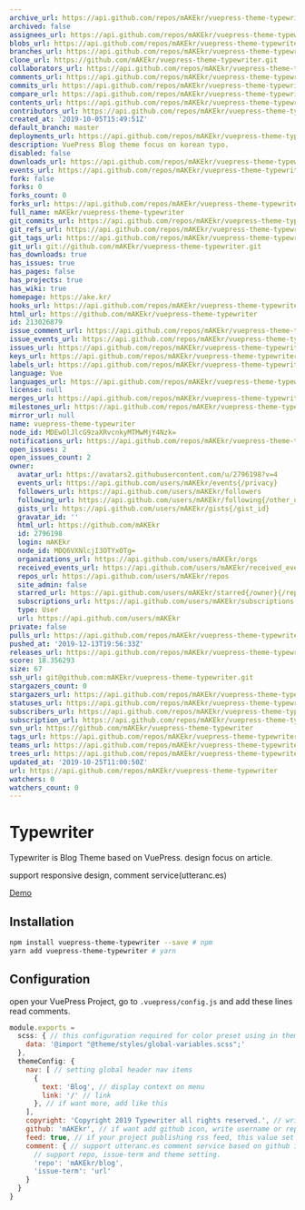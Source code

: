```yaml
---
archive_url: https://api.github.com/repos/mAKEkr/vuepress-theme-typewriter/{archive_format}{/ref}
archived: false
assignees_url: https://api.github.com/repos/mAKEkr/vuepress-theme-typewriter/assignees{/user}
blobs_url: https://api.github.com/repos/mAKEkr/vuepress-theme-typewriter/git/blobs{/sha}
branches_url: https://api.github.com/repos/mAKEkr/vuepress-theme-typewriter/branches{/branch}
clone_url: https://github.com/mAKEkr/vuepress-theme-typewriter.git
collaborators_url: https://api.github.com/repos/mAKEkr/vuepress-theme-typewriter/collaborators{/collaborator}
comments_url: https://api.github.com/repos/mAKEkr/vuepress-theme-typewriter/comments{/number}
commits_url: https://api.github.com/repos/mAKEkr/vuepress-theme-typewriter/commits{/sha}
compare_url: https://api.github.com/repos/mAKEkr/vuepress-theme-typewriter/compare/{base}...{head}
contents_url: https://api.github.com/repos/mAKEkr/vuepress-theme-typewriter/contents/{+path}
contributors_url: https://api.github.com/repos/mAKEkr/vuepress-theme-typewriter/contributors
created_at: '2019-10-05T15:49:51Z'
default_branch: master
deployments_url: https://api.github.com/repos/mAKEkr/vuepress-theme-typewriter/deployments
description: VuePress Blog theme focus on korean typo.
disabled: false
downloads_url: https://api.github.com/repos/mAKEkr/vuepress-theme-typewriter/downloads
events_url: https://api.github.com/repos/mAKEkr/vuepress-theme-typewriter/events
fork: false
forks: 0
forks_count: 0
forks_url: https://api.github.com/repos/mAKEkr/vuepress-theme-typewriter/forks
full_name: mAKEkr/vuepress-theme-typewriter
git_commits_url: https://api.github.com/repos/mAKEkr/vuepress-theme-typewriter/git/commits{/sha}
git_refs_url: https://api.github.com/repos/mAKEkr/vuepress-theme-typewriter/git/refs{/sha}
git_tags_url: https://api.github.com/repos/mAKEkr/vuepress-theme-typewriter/git/tags{/sha}
git_url: git://github.com/mAKEkr/vuepress-theme-typewriter.git
has_downloads: true
has_issues: true
has_pages: false
has_projects: true
has_wiki: true
homepage: https://ake.kr/
hooks_url: https://api.github.com/repos/mAKEkr/vuepress-theme-typewriter/hooks
html_url: https://github.com/mAKEkr/vuepress-theme-typewriter
id: 213026879
issue_comment_url: https://api.github.com/repos/mAKEkr/vuepress-theme-typewriter/issues/comments{/number}
issue_events_url: https://api.github.com/repos/mAKEkr/vuepress-theme-typewriter/issues/events{/number}
issues_url: https://api.github.com/repos/mAKEkr/vuepress-theme-typewriter/issues{/number}
keys_url: https://api.github.com/repos/mAKEkr/vuepress-theme-typewriter/keys{/key_id}
labels_url: https://api.github.com/repos/mAKEkr/vuepress-theme-typewriter/labels{/name}
language: Vue
languages_url: https://api.github.com/repos/mAKEkr/vuepress-theme-typewriter/languages
license: null
merges_url: https://api.github.com/repos/mAKEkr/vuepress-theme-typewriter/merges
milestones_url: https://api.github.com/repos/mAKEkr/vuepress-theme-typewriter/milestones{/number}
mirror_url: null
name: vuepress-theme-typewriter
node_id: MDEwOlJlcG9zaXRvcnkyMTMwMjY4Nzk=
notifications_url: https://api.github.com/repos/mAKEkr/vuepress-theme-typewriter/notifications{?since,all,participating}
open_issues: 2
open_issues_count: 2
owner:
  avatar_url: https://avatars2.githubusercontent.com/u/2796198?v=4
  events_url: https://api.github.com/users/mAKEkr/events{/privacy}
  followers_url: https://api.github.com/users/mAKEkr/followers
  following_url: https://api.github.com/users/mAKEkr/following{/other_user}
  gists_url: https://api.github.com/users/mAKEkr/gists{/gist_id}
  gravatar_id: ''
  html_url: https://github.com/mAKEkr
  id: 2796198
  login: mAKEkr
  node_id: MDQ6VXNlcjI3OTYxOTg=
  organizations_url: https://api.github.com/users/mAKEkr/orgs
  received_events_url: https://api.github.com/users/mAKEkr/received_events
  repos_url: https://api.github.com/users/mAKEkr/repos
  site_admin: false
  starred_url: https://api.github.com/users/mAKEkr/starred{/owner}{/repo}
  subscriptions_url: https://api.github.com/users/mAKEkr/subscriptions
  type: User
  url: https://api.github.com/users/mAKEkr
private: false
pulls_url: https://api.github.com/repos/mAKEkr/vuepress-theme-typewriter/pulls{/number}
pushed_at: '2019-12-13T19:56:33Z'
releases_url: https://api.github.com/repos/mAKEkr/vuepress-theme-typewriter/releases{/id}
score: 18.356293
size: 67
ssh_url: git@github.com:mAKEkr/vuepress-theme-typewriter.git
stargazers_count: 0
stargazers_url: https://api.github.com/repos/mAKEkr/vuepress-theme-typewriter/stargazers
statuses_url: https://api.github.com/repos/mAKEkr/vuepress-theme-typewriter/statuses/{sha}
subscribers_url: https://api.github.com/repos/mAKEkr/vuepress-theme-typewriter/subscribers
subscription_url: https://api.github.com/repos/mAKEkr/vuepress-theme-typewriter/subscription
svn_url: https://github.com/mAKEkr/vuepress-theme-typewriter
tags_url: https://api.github.com/repos/mAKEkr/vuepress-theme-typewriter/tags
teams_url: https://api.github.com/repos/mAKEkr/vuepress-theme-typewriter/teams
trees_url: https://api.github.com/repos/mAKEkr/vuepress-theme-typewriter/git/trees{/sha}
updated_at: '2019-10-25T11:00:50Z'
url: https://api.github.com/repos/mAKEkr/vuepress-theme-typewriter
watchers: 0
watchers_count: 0
---
```

# Typewriter
Typewriter is Blog Theme based on VuePress. design focus on article.

support responsive design, comment service(utteranc.es)

[Demo](https://ake.kr/)

## Installation

``` bash
npm install vuepress-theme-typewriter --save # npm
yarn add vuepress-theme-typewriter # yarn
```

## Configuration

open your VuePress Project, go to `.vuepress/config.js` and add these lines read comments.
``` javascript
module.exports =
  scss: { // this configuration required for color preset using in theme
    data: '@import "@theme/styles/global-variables.scss";'
  },
  themeConfig: {
    nav: [ // setting global header nav items
      {
        text: 'Blog', // display context on menu
        link: '/' // link
      }, // if want more, add like this
    ],
    copyright: 'Copyright 2019 Typewriter all rights reserved.', // write copyright on layour footer.
    github: 'mAKEkr', // if want add github icon, write username or repository id(example, mAKEkr or mAKEkr/vuepress-theme-typewriter)
    feed: true, // if your project publishing rss feed, this value set to true. add links on footer.
    comment: { // support utteranc.es comment service based on github issue. if this value(comment) dosen't exists, theme is considered unavailable for comment service.
      // support repo, issue-term and theme setting.
      'repo': 'mAKEkr/blog', 
      'issue-term': 'url'
    }
  }
}

```
